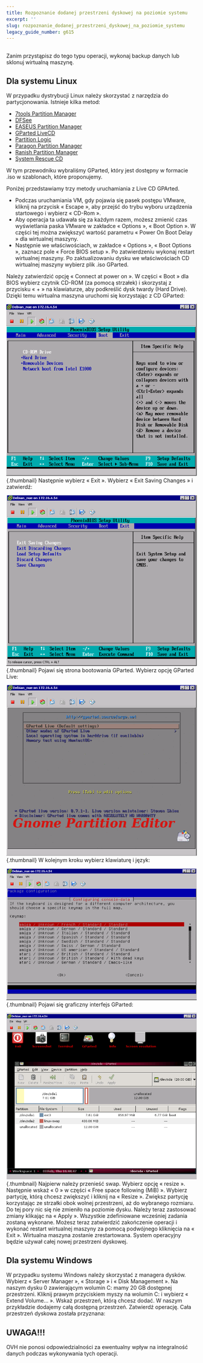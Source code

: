 ```yaml
---
title: Rozpoznanie dodanej przestrzeni dyskowej na poziomie systemu
excerpt: ''
slug: rozpoznanie_dodanej_przestrzeni_dyskowej_na_poziomie_systemu
legacy_guide_number: g615
---
```



## 
Zanim przystąpisz do tego typu operacji, wykonaj backup danych lub sklonuj wirtualną maszynę.


## Dla systemu Linux
W przypadku dystrybucji Linux należy skorzystać z narzędzia do partycjonowania. Istnieje kilka metod:


- [7tools Partition Manager](http://www.7tools.com/pm/index.htm)
- [DFSee](http://www.dfsee.com/dfsee/index.php)
- [EASEUS Partition Manager](http://www.partition-tool.com)
- [GParted LiveCD](http://gparted.sourceforge.net/livecd.php)
- [Partition Logic](http://partitionlogic.org.uk)
- [Paragon Partition Manager](http://www.partition-manager.com)
- [Ranish Partition Manager](http://www.ranish.com/part)
- [System Rescue CD](http://www.sysresccd.org/Main_Page)


W tym przewodniku wybraliśmy GParted, który jest dostępny w formacie .iso w szablonach, które proponujemy. 

Poniżej przedstawiamy trzy metody uruchamiania z Live CD GPArted.

- Podczas uruchamiania VM, gdy pojawia się pasek postępu VMware, kliknij na przycisk « Escape », aby przejść do trybu wyboru urządzenia startowego i wybierz « CD-Rom ».
- Aby operacja ta udawała się za każdym razem, możesz zmienić czas wyświetlania paska VMware w zakładce « Options », « Boot Option ». W części tej można zwiększyć wartość parametru « Power On Boot Delay » dla wirtualnej maszyny.
- Następnie we właściwościach, w zakładce « Options », « Boot Options », zaznacz pole « Force BIOS setup ». Po zatwierdzeniu wykonaj restart wirtualnej maszyny. Po zaktualizowaniu dysku we właściwościach CD wirtualnej maszyny wybierz plik .iso GParted. 

Należy zatwierdzić opcję « Connect at power on ».
W części « Boot » dla BIOS wybierz czytnik CD-ROM (za pomocą strzałek) i skorzystaj z przycisku « + » na klawiaturze, aby podkreślić dysk twardy (Hard Drive). Dzięki temu wirtualna maszyna uruchomi się korzystając z CD GParted:

![](images/img_126.jpg){.thumbnail}
Następnie wybierz « Exit ». Wybierz « Exit Saving Changes » i zatwierdź:

![](images/img_127.jpg){.thumbnail}
Pojawi się strona bootowania GParted. Wybierz opcję GParted Live:

![](images/img_128.jpg){.thumbnail}
W kolejnym kroku wybierz klawiaturę i język:

![](images/img_129.jpg){.thumbnail}
Pojawi się graficzny interfejs GParted:

![](images/img_130.jpg){.thumbnail}
Najpierw należy przenieść swap. Wybierz opcję « resize ». Następnie wskaż « 0 » w części « Free space following (MiB) ».
Wybierz partycję, którą chcesz zwiększyć i kliknij na « Resize ». Zwiększ partycję korzystając ze strzałki obok wolnej przestrzeni, aż do wybranego rozmiaru.
Do tej pory nic się nie zmieniło na poziomie dysku. Należy teraz zastosować zmiany klikając na « Apply ». Wszystkie zdefiniowane wcześniej zadania zostaną wykonane. 
Możesz teraz zatwierdzić zakończenie operacji i wykonać restart wirtualnej maszyny za pomocą podwójnego kliknięcia na « Exit ».
Wirtualna maszyna zostanie zrestartowana. System operacyjny będzie używał całej nowej przestrzeni dyskowej.


## Dla systemu Windows
W przypadku systemu Windows należy skorzystać z managera dysków. Wybierz « Server Manager », « Storage » i « Disk Management ». Na naszym dysku 0 zawierającym wolumin C: mamy 20 GB dostępnej przestrzeni. Kliknij prawym przyciskiem myszy na wolumin C: i wybierz « Extend Volume… ».
Wskaż przestrzeń, którą chcesz dodać. W naszym przykładzie dodajemy całą dostępną przestrzeń. Zatwierdź operację. 
Cała przestrzeń dyskowa została przyznana:

## UWAGA!!!
OVH nie ponosi odpowiedzialności za ewentualny wpływ na integralność danych podczas wykonywania tych operacji.

